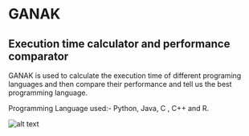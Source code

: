 # GANAK
## Execution time calculator and performance comparator

GANAK is used to calculate the execution time of different programing languages and then compare their performance and tell us the best programming language.

Programming Language used:- Python, Java, C , C++ and R.

![alt text](https://github.com/jainhere/GANAK/master/Capture.PNG)
